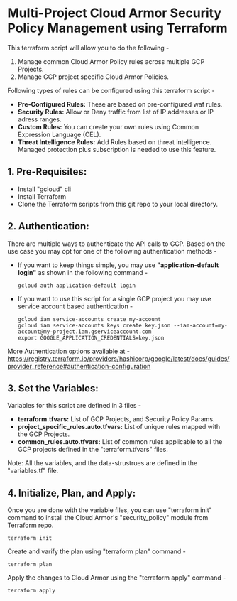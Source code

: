 
# Multi-Project Cloud Armor Security Policy Management using Terraform

This terraform script will allow you to do the following - 

1. Manage common Cloud Armor Policy rules across multiple GCP Projects.
2. Manage GCP project specific Cloud Armor Policies.

Following types of rules can be configured using this terraform script - 

  * **Pre-Configured Rules:** These are based on pre-configured waf rules.
  * **Security Rules:** Allow or Deny traffic from list of IP addresses or IP adress ranges.
  * **Custom Rules:** You can create your own rules using Common Expression Language (CEL).
  * **Threat Intelligence Rules:** Add Rules based on threat intelligence. Managed protection plus subscription is needed to use this feature.


## 1. Pre-Requisites: 

  * Install "gcloud" cli
  * Install Terraform
  * Clone the Terraform scripts from this git repo to your local directory.

## 2. Authentication:

There are multiple ways to authenticate the API calls to GCP. Based on the use case you may opt for one of the following authentication methods - 


* If you want to keep things simple, you may use **"application-default login"** as shown in the following command - 

  ```gcloud auth application-default login```



* If you want to use this script for a single GCP project you may use service account based authentication -

  ```
  gcloud iam service-accounts create my-account
  gcloud iam service-accounts keys create key.json --iam-account=my-account@my-project.iam.gserviceaccount.com
  export GOOGLE_APPLICATION_CREDENTIALS=key.json
  ```

More Authentication options available at - https://registry.terraform.io/providers/hashicorp/google/latest/docs/guides/provider_reference#authentication-configuration


## 3. Set the Variables:

Variables for this script are defined in 3 files - 

  * **terraform.tfvars:**  List of GCP Projects, and Security Policy Params.
  * **project_specific_rules.auto.tfvars:** List of unique rules mapped with the GCP Projects.
  * **common_rules.auto.tfvars:** List of common rules applicable to all the GCP projects defined in the "terraform.tfvars" files.

  Note: All the variables, and the data-strustrues are defined in the "variables.tf" file.


## 4. Initialize, Plan, and Apply:

Once you are done with the variable files, you can use "terraform init" command to install the Cloud Armor's "security_policy" module from Terraform repo. 

    terraform init
  
Create and varify the plan using "terraform plan" command - 

    terraform plan

Apply the changes to Cloud Armor using the "terraform apply" command - 

    terraform apply


